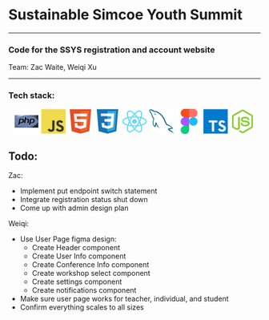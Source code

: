 # Sustainable Simcoe Youth Summit

---

### Code for the SSYS registration and account website

Team: Zac Waite, Weiqi Xu

---

### Tech stack:

<p align="center">
<img src="https://raw.githubusercontent.com/devicons/devicon/master/icons/php/php-original.svg" alt="php" width="50px" height="50px" />
<img src="https://raw.githubusercontent.com/devicons/devicon/master/icons/javascript/javascript-original.svg" alt="javascript" width="50px" height="50px" />
<img src="https://raw.githubusercontent.com/devicons/devicon/master/icons/html5/html5-original.svg" alt="html5" width="50px" height="50px" />
<img src="https://raw.githubusercontent.com/devicons/devicon/master/icons/css3/css3-original.svg" alt="css3" width="50px" height="50px" />
<img src="https://raw.githubusercontent.com/devicons/devicon/master/icons/react/react-original.svg" alt="react" width="50px" height="50px" />
<img src="https://raw.githubusercontent.com/devicons/devicon/master/icons/mysql/mysql-original.svg" alt="mysql" width="50px" height="50px" />
<img src="https://raw.githubusercontent.com/devicons/devicon/master/icons/figma/figma-original.svg" alt="figma" width="50px" height="50px" />
<img src="https://raw.githubusercontent.com/devicons/devicon/master/icons/typescript/typescript-original.svg" alt="typescript" width="50px" height="50px" />
<img src="https://raw.githubusercontent.com/devicons/devicon/master/icons/nodejs/nodejs-original.svg" alt="nodejs" width="50px" height="50px" />
</p>

## Todo:

Zac:

* Implement put endpoint switch statement
* Integrate registration status shut down
* Come up with admin design plan

Weiqi:

* Use User Page figma design:
    * Create Header component
    * Create User Info component
    * Create Conference Info component
    * Create workshop select component
    * Create settings component
    * Create notifications component
* Make sure user page works for teacher, individual, and student
* Confirm everything scales to all sizes
